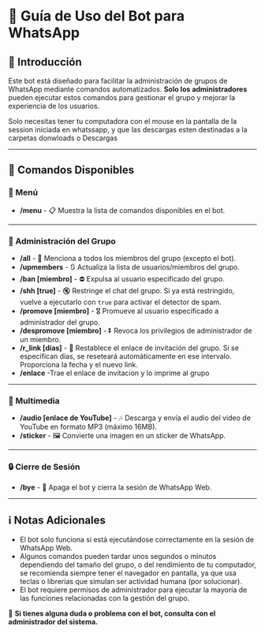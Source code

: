 # 📌 Guía de Uso del Bot para WhatsApp

## 🚀 Introducción

Este bot está diseñado para facilitar la administración de grupos de WhatsApp mediante comandos automatizados. **Solo los administradores** pueden ejecutar estos comandos para gestionar el grupo y mejorar la experiencia de los usuarios.

Solo necesitas tener tu computadora con el mouse en la pantalla de la session iniciada en whatssapp, y que las descargas esten destinadas a la carpetas donwloads o Descargas

---

## 📜 Comandos Disponibles

### 📍 Menú

- **/menu** - 📋 Muestra la lista de comandos disponibles en el bot.

---

### 🔧 Administración del Grupo

- **/all** - 📢 Menciona a todos los miembros del grupo (excepto el bot).
- **/upmembers** - 🔃 Actualiza la lista de usuarios/miembros del grupo.
- **/ban [miembro]** - ⛔ Expulsa al usuario especificado del grupo.
- **/shh [true]** - 🔇 Restringe el chat del grupo. Si ya está restringido, vuelve a ejecutarlo con `true` para activar el detector de spam.
- **/promove [miembro]** - 🎖️ Promueve al usuario especificado a administrador del grupo.
- **/despromove [miembro]** - ⏬ Revoca los privilegios de administrador de un miembro.
- **/r\_link [días]** - 🔄 Restablece el enlace de invitación del grupo. Si se especifican días, se reseteará automáticamente en ese intervalo. Proporciona la fecha y el nuevo link.
- **/enlace** -Trae el enlace de invitacion y lo imprime al grupo
---

### 🎵 Multimedia

- **/audio [enlace de YouTube]** - 🎶 Descarga y envía el audio del video de YouTube en formato MP3 (máximo 16MB).
- **/sticker** - 🖼️ Convierte una imagen en un sticker de WhatsApp.

---

### 🔒 Cierre de Sesión

- **/bye** - 📴 Apaga el bot y cierra la sesión de WhatsApp Web.

---

## ℹ️ Notas Adicionales

- El bot solo funciona si está ejecutándose correctamente en la sesión de WhatsApp Web.
- Algunos comandos pueden tardar unos segundos o minutos dependiendo del tamaño del grupo, o del rendimiento de tu computador, se recomienda siempre tener el navegador en pantalla, ya que usa teclas o librerias que simulan ser actividad humana (por solucionar).
- El bot requiere permisos de administrador para ejecutar la mayoría de las funciones relacionadas con la gestión del grupo.

📩 **Si tienes alguna duda o problema con el bot, consulta con el administrador del sistema.**

